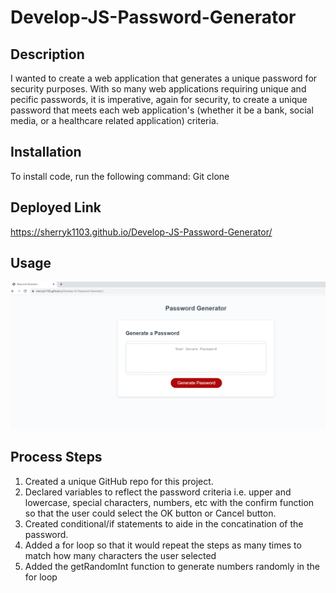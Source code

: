 # Develop-JS-Password-Generator

## Description

I wanted to create a web application that generates a unique password for security purposes. With so many web applications requiring unique and pecific passwords, it is imperative, again for security, to create a unique password that meets each web application's (whether it be a bank, social media, or a healthcare related application) criteria.

## Installation

To install code, run the following command:
Git clone <paste SSH key>

## Deployed Link

https://sherryk1103.github.io/Develop-JS-Password-Generator/

## Usage

![Develop-JS-Password-Generator-screenshot](./Assets/Develop-JS-Password-Generator-screenshot.png)

## Process Steps

1. Created a unique GitHub repo for this project.
2. Declared variables to reflect the password criteria i.e. upper and lowercase, special characters, numbers, etc with the confirm function so that the user could select the OK button or Cancel button.
3. Created conditional/if statements to aide in the concatination of the password.
4. Added a for loop so that it would repeat the steps as many times to match how many characters the user selected
5. Added the getRandomInt function to generate numbers randomly in the for loop
